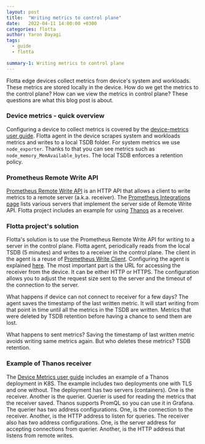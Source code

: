 ```yaml
---
layout: post
title:  "Writing metrics to control plane"
date:   2022-04-11 14:00:00 +0300
categories: flotta
author: Yaron Dayagi
tags:
  - guide
  - flotta
  
summary-1: Writing metrics to control plane
---
```


Flotta edge devices collect metrics from device's system and workloads. These metrics are stored locally in the device. How do we get the metrics to the control plane? How can we view the metrics in control plane? These questions are what this blog post is about.

### Device metrics - quick overview

Configuring a device to collect metrics is covered by the [device-metrics user guide](https://github.com/project-flotta/flotta-operator/blob/main/docs/user-guide/device-metrics.md). Flotta agent in the device scrapes system and workloads metrics and writes to a local TSDB folder. For system metrics we use `node_exporter`. Thanks to that you can see metrics such as `node_memory_MemAvailable_bytes`. The local TSDB enforces a retention policy.

###  Prometheus Remote Write API

[Prometheus Remote Write API](https://prometheus.io/docs/prometheus/latest/configuration/configuration/#remote_write) is an HTTP API that allows a client to write metrics to a remote server (a.k.a. receiver). The [Prometheus Integrations page](https://prometheus.io/docs/operating/integrations/#remote-endpoints-and-storage) lists various servers that implement the server side of Remote Write API. Flotta project includes an example for using [Thanos](https://thanos.io/tip/components/receive.md/#receiver) as a receiver.

### Flotta project's solution

Flotta's solution is to use the Prometheus Remote Write API for writing to a server in the control plane. Flotta agent, periodically reads from the local TSDB (5 minutes) and writes to a receiver in the control plane. The client in the agent is a reuse of [Prometheus Write Client](https://github.com/prometheus/prometheus/tree/main/storage/remote).
Configuring the agent is explained [here](https://github.com/project-flotta/flotta-operator/blob/main/docs/user-guide/device-metrics.md). The most important part is the URL for accessing the receiver from the device. It can be either HTTP or HTTPS.
The configuration allows you to adjust the request size sent to the server and the timeout of the connection to the server.

What happens if device can not connect to receiver for a few days? The agent saves the timestamp of the last written metric. It will start writing from that point in time until all the metrics in the TSDB are written. Metrics that were deleted by TSDB retention before having a chance to send them are lost.

What happens to sent metrics? Saving the timestamp of last written metric avoids writing same metrics again. But who deletes these metrics? TSDB retention.

### Example of Thanos receiver

The [Device Metrics user guide](https://github.com/project-flotta/flotta-operator/blob/main/docs/user-guide/device-metrics.md) includes an example of a Thanos deployment in K8S. The example includes two deployments one with TLS and one without. The deployment has two servers (containers). One is the receiver. Another is the querier. Querier is used for reading the metrics that the receiver saved. Thanos supports PromQL so you can use it in Grafana. The querier has two address configurations. One, is the connection to the receiver. Another, is the HTTP address to listen for queries. The receiver also has two address configurations. One, is the server address for accepting connections from querier. Another, is the HTTP address that listens from remote writes.